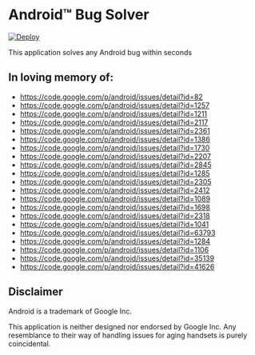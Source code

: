 # Android&trade; Bug Solver

[![Deploy](https://www.herokucdn.com/deploy/button.svg)](https://heroku.com/deploy)

This application solves any Android bug within seconds


## In loving memory of:

* https://code.google.com/p/android/issues/detail?id=82
* https://code.google.com/p/android/issues/detail?id=1257
* https://code.google.com/p/android/issues/detail?id=1211
* https://code.google.com/p/android/issues/detail?id=2117
* https://code.google.com/p/android/issues/detail?id=2361
* https://code.google.com/p/android/issues/detail?id=1386
* https://code.google.com/p/android/issues/detail?id=1730
* https://code.google.com/p/android/issues/detail?id=2207
* https://code.google.com/p/android/issues/detail?id=2845
* https://code.google.com/p/android/issues/detail?id=1285
* https://code.google.com/p/android/issues/detail?id=2305
* https://code.google.com/p/android/issues/detail?id=2412
* https://code.google.com/p/android/issues/detail?id=1089
* https://code.google.com/p/android/issues/detail?id=1698
* https://code.google.com/p/android/issues/detail?id=2318
* https://code.google.com/p/android/issues/detail?id=1041
* https://code.google.com/p/android/issues/detail?id=63793
* https://code.google.com/p/android/issues/detail?id=1284
* https://code.google.com/p/android/issues/detail?id=1106
* https://code.google.com/p/android/issues/detail?id=35139
* https://code.google.com/p/android/issues/detail?id=41626


## Disclaimer

Android is a trademark of Google Inc.

This application is neither designed nor endorsed by Google Inc. Any
resemblance to their way of handling issues for aging handsets is purely
coincidental.
